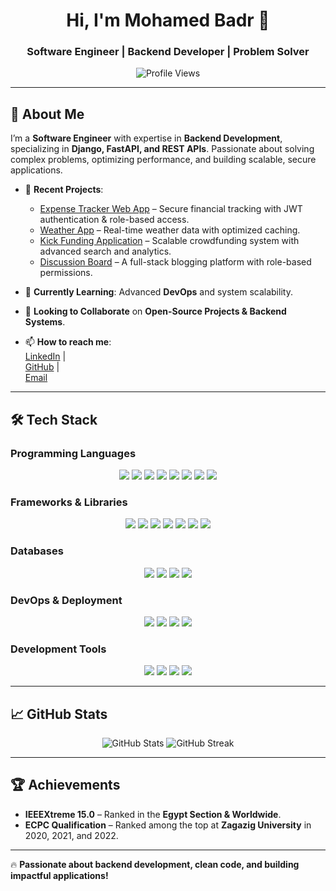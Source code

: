 <h1 align="center">Hi, I'm Mohamed Badr 👋</h1>
<h3 align="center">Software Engineer | Backend Developer | Problem Solver</h3>

<p align="center">
  <img src="https://komarev.com/ghpvc/?username=Mohamed-A-Badr&label=Profile%20Views&color=blue&style=flat" alt="Profile Views" />
</p>

---

## 🚀 About Me  
I’m a **Software Engineer** with expertise in **Backend Development**, specializing in **Django, FastAPI, and REST APIs**. Passionate about solving complex problems, optimizing performance, and building scalable, secure applications.

- 🔭 **Recent Projects**:  
  - [Expense Tracker Web App](https://github.com/Mohamed-A-Badr/expense-tracker) – Secure financial tracking with JWT authentication & role-based access.  
  - [Weather App](https://github.com/Mohamed-A-Badr/weather-app) – Real-time weather data with optimized caching.  
  - [Kick Funding Application](https://github.com/kick-Funding-Application/Backend) – Scalable crowdfunding system with advanced search and analytics.  
  - [Discussion Board](https://github.com/Mohamed-A-Badr/Discussion-Board) – A full-stack blogging platform with role-based permissions.  

- 🌱 **Currently Learning**: Advanced **DevOps** and system scalability.  
- 👯 **Looking to Collaborate** on **Open-Source Projects & Backend Systems**.  
- 📫 **How to reach me**:  
  [LinkedIn](https://www.linkedin.com/in/mohamedbadr115/) |  
  [GitHub](https://github.com/Mohamed-A-Badr) |  
  [Email](mailto:mohmed.abdelaziz.badr@gmail.com)  

---

## 🛠 Tech Stack  

### **Programming Languages**
<p align="center">
  <img src="https://img.shields.io/badge/C/C++-00599C?style=for-the-badge&logo=c&logoColor=white" />
  <img src="https://img.shields.io/badge/Python-3776AB?style=for-the-badge&logo=python&logoColor=white" />
  <img src="https://img.shields.io/badge/JavaScript-F7DF1E?style=for-the-badge&logo=javascript&logoColor=black" />
  <img src="https://img.shields.io/badge/GoLang-00ADD8?style=for-the-badge&logo=go&logoColor=white" />
  <img src="https://img.shields.io/badge/Dart-0175C2?style=for-the-badge&logo=dart&logoColor=white" />
  <img src="https://img.shields.io/badge/SQL-4479A1?style=for-the-badge&logo=mysql&logoColor=white" />
  <img src="https://img.shields.io/badge/HTML-E34F26?style=for-the-badge&logo=html5&logoColor=white" />
  <img src="https://img.shields.io/badge/CSS-1572B6?style=for-the-badge&logo=css3&logoColor=white" />
</p>

### **Frameworks & Libraries**
<p align="center">
  <img src="https://img.shields.io/badge/Django-092E20?style=for-the-badge&logo=django&logoColor=white" />
  <img src="https://img.shields.io/badge/Django%20Rest%20Framework-ff1709?style=for-the-badge&logo=django&logoColor=white" />
  <img src="https://img.shields.io/badge/FastAPI-009688?style=for-the-badge&logo=fastapi&logoColor=white" />
  <img src="https://img.shields.io/badge/Celery-37814A?style=for-the-badge&logo=celery&logoColor=white" />
  <img src="https://img.shields.io/badge/ReactJS-61DAFB?style=for-the-badge&logo=react&logoColor=black" />
  <img src="https://img.shields.io/badge/Flutter-02569B?style=for-the-badge&logo=flutter&logoColor=white" />
  <img src="https://img.shields.io/badge/Bootstrap-7952B3?style=for-the-badge&logo=bootstrap&logoColor=white" />
</p>

### **Databases**
<p align="center">
  <img src="https://img.shields.io/badge/PostgreSQL-316192?style=for-the-badge&logo=postgresql&logoColor=white" />
  <img src="https://img.shields.io/badge/SQLite-003B57?style=for-the-badge&logo=sqlite&logoColor=white" />
  <img src="https://img.shields.io/badge/MySQL-4479A1?style=for-the-badge&logo=mysql&logoColor=white" />
  <img src="https://img.shields.io/badge/Redis-DC382D?style=for-the-badge&logo=redis&logoColor=white" />
</p>

### **DevOps & Deployment**
<p align="center">
  <img src="https://img.shields.io/badge/Docker-2496ED?style=for-the-badge&logo=docker&logoColor=white" />
  <img src="https://img.shields.io/badge/Heroku-430098?style=for-the-badge&logo=heroku&logoColor=white" />
  <img src="https://img.shields.io/badge/Git-F05032?style=for-the-badge&logo=git&logoColor=white" />
  <img src="https://img.shields.io/badge/GitHub%20Pages-121011?style=for-the-badge&logo=github&logoColor=white" />
</p>

### **Development Tools**
<p align="center">
  <img src="https://img.shields.io/badge/Postman-FF6C37?style=for-the-badge&logo=postman&logoColor=white" />
  <img src="https://img.shields.io/badge/Sentry-362D59?style=for-the-badge&logo=sentry&logoColor=white" />
  <img src="https://img.shields.io/badge/Swagger-85EA2D?style=for-the-badge&logo=swagger&logoColor=black" />
  <img src="https://img.shields.io/badge/VSCode-007ACC?style=for-the-badge&logo=visualstudiocode&logoColor=white" />
</p>

---

## 📈 GitHub Stats  

<p align="center">
  <img src="https://github-readme-stats.vercel.app/api?username=Mohamed-A-Badr&show_icons=true&theme=radical" alt="GitHub Stats" />
  <img src="https://github-readme-streak-stats.herokuapp.com/?user=Mohamed-A-Badr&theme=radical" alt="GitHub Streak" />
</p>

---

## 🏆 Achievements  
- **IEEEXtreme 15.0** – Ranked in the **Egypt Section & Worldwide**.  
- **ECPC Qualification** – Ranked among the top at **Zagazig University** in 2020, 2021, and 2022.  

---

🔥 **Passionate about backend development, clean code, and building impactful applications!**  
